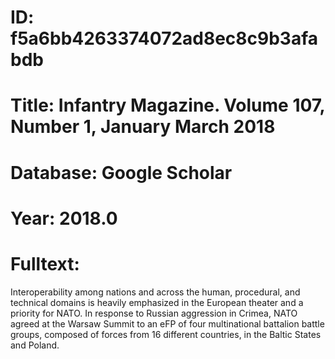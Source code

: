# ID: f5a6bb4263374072ad8ec8c9b3afabdb
# Title: Infantry Magazine. Volume 107, Number 1, January March 2018
# Database: Google Scholar
# Year: 2018.0
# Fulltext:
Interoperability among nations and across the human, procedural, and technical domains is heavily emphasized in the European theater and a priority for NATO.
In response to Russian aggression in Crimea, NATO agreed at the Warsaw Summit to an eFP of four multinational battalion battle groups, composed of forces from 16 different countries, in the Baltic States and Poland.